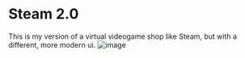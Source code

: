 # Steam 2.0
This is my version of a virtual videogame shop like Steam, but with a different, more modern ui.
![image](https://github.com/user-attachments/assets/76fd2ea4-9253-4e53-b146-1ca54c7cd89f)
